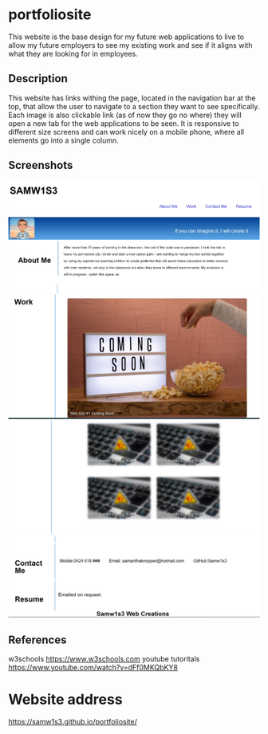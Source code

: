 # portfoliosite
This website is the base design for my future web applications to live to allow my future employers to see my existing work and see if it aligns with what they are looking for in employees.

## Description
This website has links withing the page, located in the navigation bar at the top, that allow the user to navigate to a section they want to see specifically. Each image is also clickable link (as of now they go no where) they will open a new tab for the web applications to be seen. It is responsive to different size screens and can work nicely on a mobile phone, where all elements go into a single column. 

## Screenshots
<img src="assets\screenshot1.jpg" >
<img src="assets\screenshot2.jpg">
<img src="assets\screenshot3.jpg">
<img src="assets\screenshot4.jpg">


## References 
w3schools https://www.w3schools.com
youtube tutoritals https://www.youtube.com/watch?v=dFf0MKQbKY8


# Website address
 https://samw1s3.github.io/portfoliosite/